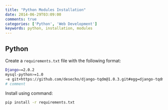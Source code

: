 ```yaml
---
title: "Python Modules Installation"
date: 2014-06-29T03:09:00
comments: true
categories: ['Python', 'Web Development']
keywords: python, installation, modules
---
```


## Python

Create a `requirements.txt` file with the following format:

```bash
Django==2.0.2
mysql-python>=1.0
-e git+https://github.com/desecho/django-tqdm@1.0.3.git#egg=django-tqdm
# comment
```

Install using command:

```bash
pip install -r requirements.txt
```
